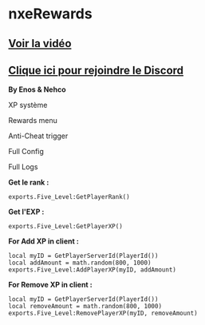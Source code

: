 # nxeRewards

[Voir la vidéo](https://youtu.be/f2SXpMzkUFo)
-
[Clique ici pour rejoindre le Discord](https://discord.gg/5dev)
-
<p><strong>By Enos & Nehco</strong></p>

<p>XP système</p>
<p>Rewards menu </p>
<p>Anti-Cheat trigger</p>
<p>Full Config </p>
<p>Full Logs</p>

**Get le rank :**
```
exports.Five_Level:GetPlayerRank()
```
 
**Get l'EXP :** 

```
exports.Five_Level:GetPlayerXP()
```

**For Add XP in client :** 
 ```
local myID = GetPlayerServerId(PlayerId())
local addAmount = math.random(800, 1000)
exports.Five_Level:AddPlayerXP(myID, addAmount)
```

**For Remove XP in client :**
```
local myID = GetPlayerServerId(PlayerId())
local removeAmount = math.random(800, 1000)
exports.Five_Level:RemovePlayerXP(myID, removeAmount)
```
